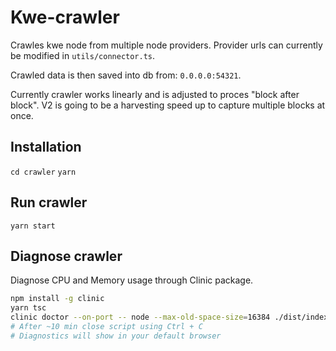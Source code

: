 # Kwe-crawler

Crawles kwe node from multiple node providers. 
Provider urls can currently be modified in `utils/connector.ts`.

Crawled data is then saved into db from: `0.0.0.0:54321`.


Currently crawler works linearly and is adjusted to proces "block after block".
V2 is going to be a harvesting speed up to capture multiple blocks at once.

## Installation

`cd crawler`
`yarn`

## Run crawler

`yarn start`


## Diagnose crawler
Diagnose CPU and Memory usage through Clinic package. 

```bash
npm install -g clinic
yarn tsc
clinic doctor --on-port -- node --max-old-space-size=16384 ./dist/index.js
# After ~10 min close script using Ctrl + C
# Diagnostics will show in your default browser
```